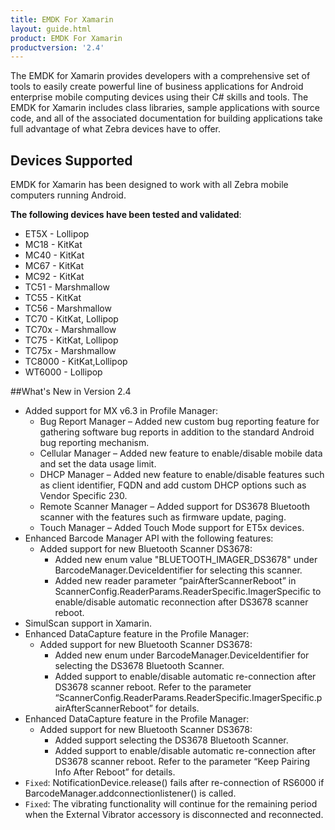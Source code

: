 ```yaml
---
title: EMDK For Xamarin
layout: guide.html
product: EMDK For Xamarin
productversion: '2.4'
---
```

The EMDK for Xamarin provides developers with a comprehensive set of tools to easily create powerful line of business applications for Android enterprise mobile computing devices using their C# skills and tools. The EMDK for Xamarin includes class libraries, sample applications with source code, and all of the associated documentation for building applications take full advantage of what Zebra devices have to offer.

## Devices Supported
EMDK for Xamarin has been designed to work with all Zebra mobile computers running Android. 

**The following devices have been tested and validated**:

* ET5X   - Lollipop
* MC18   - KitKat
* MC40   - KitKat 
* MC67   - KitKat	 
* MC92   - KitKat 
* TC51   - Marshmallow
* TC55   - KitKat	 
* TC56   - Marshmallow
* TC70   - KitKat, Lollipop
* TC70x  - Marshmallow
* TC75   - KitKat, Lollipop
* TC75x  - Marshmallow
* TC8000 - KitKat,Lollipop
* WT6000 - Lollipop



##What's New in Version 2.4

* Added support for MX v6.3 in Profile Manager:
    * Bug Report Manager – Added new custom bug reporting feature for gathering software bug reports in addition to the standard Android bug reporting mechanism.
    * Cellular Manager – Added new feature to enable/disable mobile data and set the data usage limit.
    * DHCP Manager – Added new feature to enable/disable features such as client identifier, FQDN and add custom DHCP options such as Vendor Specific 230.
    * Remote Scanner Manager – Added support for DS3678 Bluetooth scanner with the features such as firmware update, paging.
    * Touch Manager – Added Touch Mode support for ET5x devices.
* Enhanced Barcode Manager API with the following features:
    * Added support for new Bluetooth Scanner DS3678:
        * Added new enum value "BLUETOOTH_IMAGER_DS3678" under BarcodeManager.DeviceIdentifier for selecting this scanner.
        * Added new reader parameter “pairAfterScannerReboot” in ScannerConfig.ReaderParams.ReaderSpecific.ImagerSpecific to enable/disable automatic reconnection after DS3678 scanner reboot.
* SimulScan support in Xamarin.
* Enhanced DataCapture feature in the Profile Manager:
    * Added support for new Bluetooth Scanner DS3678:
        * Added new enum under BarcodeManager.DeviceIdentifier for selecting the DS3678 Bluetooth Scanner.
        * Added support to enable/disable automatic re-connection after DS3678 scanner reboot. Refer to the parameter “ScannerConfig.ReaderParams.ReaderSpecific.ImagerSpecific.pairAfterScannerReboot” for details.
* Enhanced DataCapture feature in the Profile Manager:
    * Added support for new Bluetooth Scanner DS3678:
        * Added support selecting the DS3678 Bluetooth Scanner.
        * Added support to enable/disable automatic re-connection after DS3678 scanner reboot. Refer to the parameter “Keep Pairing Info After Reboot” for details.
* `Fixed`: NotificationDevice.release() fails after re-connection of RS6000 if BarcodeManager.addconnectionlistener() is called.
* `Fixed`: The vibrating functionality will continue for the remaining period when the External Vibrator accessory is disconnected and reconnected.


